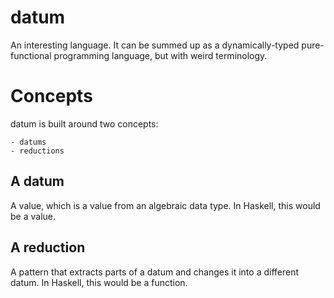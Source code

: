 # datum

An interesting language.
It can be summed up as a dynamically-typed pure-functional programming language, but with weird terminology.

# Concepts

datum is built around two concepts:

    - datums
    - reductions

## A datum
A value, which is a value from an algebraic data type.
In Haskell, this would be a value.

## A reduction
A pattern that extracts parts of a datum and changes it into a different datum.
In Haskell, this would be a function.
